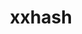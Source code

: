 ---
title: "xxhash"
layout: cache
categories: [package, develop-2025-03-02]
meta: {"compilers": ["gcc@=11.4.0"], "num_specs": 1, "num_specs_by_stack": {"hep": 1, "root": 1}, "oss": ["ubuntu22.04"], "platforms": ["linux"], "stacks": ["hep", "root"], "targets": ["x86_64_v3"], "versions": ["0.8.3"]}
spec_details: [{"compiler": "gcc@=11.4.0", "hash": "iumdrrroias2x7qhhjkvgywczgqipxwk", "os": "ubuntu22.04", "platform": "linux", "size": "-", "stacks": ["hep", "root"], "target": "x86_64_v3", "variants": ["build_system=makefile"], "versions": ["0.8.3"]}]
---
